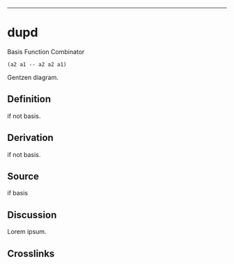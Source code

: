 ------------------------------------------------------------------------

# dupd

Basis Function Combinator

    (a2 a1 -- a2 a2 a1)

Gentzen diagram.

## Definition

if not basis.

## Derivation

if not basis.

## Source

if basis

## Discussion

Lorem ipsum.

## Crosslinks
